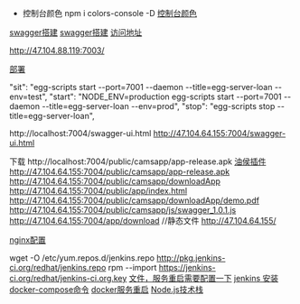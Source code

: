 [egg]: https://eggjs.org

* 控制台颜色  npm i colors-console -D
[控制台颜色](https://blog.csdn.net/guang_s/article/details/90380581)


[swagger搭建](https://blog.csdn.net/freeboy1234/article/details/79289486)
[swagger搭建](https://blog.csdn.net/qq_39081974/article/details/90717766)
[访问地址](http://127.0.0.1:7001/public/swagger/index.html)
[](https://github.com/Ysj291823/egg-swagger-doc)

http://47.104.88.119:7003/

[部署](https://blog.csdn.net/clearlxj/article/details/88708709)

"sit": "egg-scripts start --port=7001 --daemon --title=egg-server-loan --env=test",
"start": "NODE_ENV=production egg-scripts start --port=7001 --daemon --title=egg-server-loan --env=prod",
  "stop": "egg-scripts stop --title=egg-server-loan",






http://localhost:7004/swagger-ui.html
http://47.104.64.155:7004/swagger-ui.html


下载
http://localhost:7004/public/camsapp/app-release.apk
[油侯插件](http://localhost:7004/public/js/swagger_1.0.1.js)
http://47.104.64.155:7004/public/camsapp/app-release.apk
http://47.104.64.155:7004/public/camsapp/downloadApp
http://47.104.64.155:7004/public/app/index.html  
http://47.104.64.155:7004/public/camsapp/downloadApp/demo.pdf
http://47.104.64.155:7004/public/camsapp/js/swagger_1.0.1.js
http://47.104.64.155:7004/app/download
//静态文件
http://47.104.64.155/

[nginx配置](http://www.yuntuxianzhi.com/nginx/file/)


wget -O /etc/yum.repos.d/jenkins.repo http://pkg.jenkins-ci.org/redhat/jenkins.repo
rpm --import https://jenkins-ci.org/redhat/jenkins-ci.org.key
[文件，服务重启需要配置一下](http://file.yuntuxianzhi.com/file/)
[jenkins 安装](https://juejin.im/post/5b371678f265da599f68dfa2)
[docker-compose命令](https://www.cnblogs.com/linjiqin/p/8849432.html)
[docker服务重启](https://blog.csdn.net/easternunbeaten/article/details/80463837)
[Node.js技术栈](https://www.nodejs.red/#/devops/docker-build-nodejs-smooth-program)

